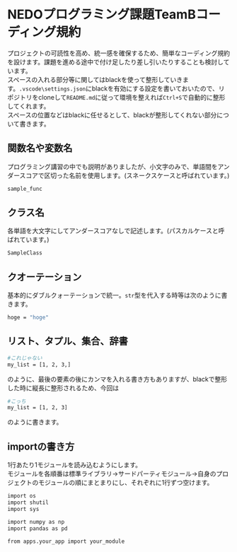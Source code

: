 # NEDOプログラミング課題TeamBコーディング規約

プロジェクトの可読性を高め、統一感を確保するため、簡単なコーディング規約を設けます。課題を進める途中で付け足したり差し引いたりすることも検討しています。  
スペースの入れる部分等に関してはblackを使って整形していきます。`.vscode\settings.json`にblackを有効にする設定を書いておいたので、リポジトリをcloneして`README.md`に従って環境を整えれば`Ctrl+S`で自動的に整形してくれます。  
スペースの位置などはblackに任せるとして、blackが整形してくれない部分について書きます。

## 関数名や変数名

プログラミング講習の中でも説明がありましたが、小文字のみで、単語間をアンダースコアで区切った名前を使用します。(スネークスケースと呼ばれています。)

```sh
sample_func
```

## クラス名

各単語を大文字にしてアンダースコアなしで記述します。(パスカルケースと呼ばれています。)

```sh
SampleClass
```

## クオーテーション

基本的にダブルクォーテーションで統一。`str`型を代入する時等は次のように書きます。

```sh
hoge = "hoge"
```

## リスト、タプル、集合、辞書

```sh
#これじゃない
my_list = [1, 2, 3,]
```

のように、最後の要素の後にカンマを入れる書き方もありますが、blackで整形した時に縦長に整形されるため、今回は

```sh
#こっち
my_list = [1, 2, 3]
```

のように書きます。

## importの書き方

1行あたり1モジュールを読み込むようにします。  
モジュールを各順番は標準ライブラリ→サードパーティモジュール→自身のプロジェクトのモジュールの順にまとまりにし、それぞれに1行ずつ空けます。

```sh
import os
import shutil
import sys

import numpy as np
import pandas as pd

from apps.your_app import your_module
```
